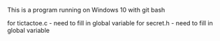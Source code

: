 This is a program running on Windows 10 with git bash

for tictactoe.c
    - need to fill in global variable
for secret.h
    - need to fill in global variable
